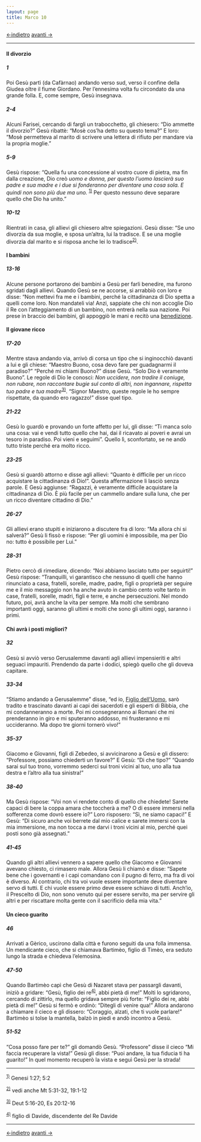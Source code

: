 ```yaml
---
layout: page
title: Marco 10
---
```


[<-indietro](Mc09.html) [avanti ->](Mc11.html)
 
 ------------------------------------------------------------------------
 
#### Il divorzio

##### 1

Poi Gesù partì (da Cafàrnao) andando verso sud, verso il confine della Giudea oltre il fiume Giordano. Per l’ennesima volta fu circondato da una grande folla. E, come sempre, Gesù insegnava.

##### 2-4

Alcuni Farisei, cercando di fargli un trabocchetto, gli chiesero: “Dio ammette il divorzio?” Gesù ribattè: “Mosè cos’ha detto su questo tema?” E loro: “Mosè permetteva al marito di scrivere una lettera di rifiuto per mandare via la propria moglie.”

##### 5-9

Gesù rispose: “Quella fu una concessione al vostro cuore di pietra, ma fin dalla creazione, Dio creò *uomo e donna, per questo l’uomo lascierà suo padre e sua madre e i due si fonderanno per diventare una cosa sola. E quindi non sono più due ma uno.* <sup><a href="#fn__1" id="fnt__1" class="fn_top">1)</a></sup> Per questo nessuno deve separare quello che Dio ha unito.”

##### 10-12

Rientrati in casa, gli allievi gli chiesero altre spiegazioni. Gesù disse: “Se uno divorzia da sua moglie, e sposa un’altra, lui la tradisce. E se una moglie divorzia dal marito e si risposa anche lei lo tradisce<sup><a href="#fn__2" id="fnt__2" class="fn_top">2)</a></sup>.

#### I bambini

##### 13-16

Alcune persone portarono dei bambini a Gesù per farli benedire, ma furono sgridati dagli allievi. Quando Gesù se ne accorse, si arrabbiò con loro e disse: “Non mettevi fra me e i bambini, perché la cittadinanza di Dio spetta a quelli come loro. Non mandateli via! Anzi, sappiate che chi non accoglie Dio il Re con l’atteggiamento di un bambino, non entrerà nella sua nazione. Poi prese in braccio dei bambini, gli appoggiò le mani e recitò una <a href="http://www.pachialu.it/doku/doku.php?id=glossario#benedizione" class="wikilink1" title="glossario">benedizione</a>.

#### Il giovane ricco

##### 17-20

Mentre stava andando via, arrivò di corsa un tipo che si inginocchiò davanti a lui e gli chiese: “Maestro Buono, cosa devo fare per guadagnarmi il paradiso?” “Perché mi chiami Buono?” disse Gesù. “Solo Dio è veramente Buono”. Le regole di Dio le conosci: *Non uccidere, non tradire il coniuge, non rubare, non raccontare bugie sul conto di altri, non ingannare, rispetta tuo padre e tua madre*<sup><a href="#fn__3" id="fnt__3" class="fn_top">3)</a></sup>. “Signor Maestro, queste regole le ho sempre rispettate, da quando ero ragazzo!” disse quel tipo.

##### 21-22

Gesù lo guardò e provando un forte affetto per lui, gli disse: “Ti manca solo una cosa: vai e vendi tutto quello che hai, dai il ricavato ai poveri e avrai un tesoro in paradiso. Poi vieni e seguimi”. Quello lì, sconfortato, se ne andò tutto triste perché era molto ricco.

##### 23-25

Gesù si guardò attorno e disse agli allievi: “Quanto è difficile per un ricco acquistare la cittadinanza di Dio!”. Questa affermazione li lasciò senza parole. E Gesù aggiunse: “Ragazzi, è veramente difficile acquistare la cittadinanza di Dio. È più facile per un cammello andare sulla luna, che per un ricco diventare cittadino di Dio.”

##### 26-27

Gli allievi erano stupiti e iniziarono a discutere fra di loro: “Ma allora chi si salverà?” Gesù li fissò e rispose: “Per gli uomini è impossibile, ma per Dio no: tutto è possibile per Lui.”

##### 28-31

Pietro cercò di rimediare, dicendo: “Noi abbiamo lasciato tutto per seguirti!” Gesù rispose: “Tranquilli, vi garantisco che nessuno di quelli che hanno rinunciato a casa, fratelli, sorelle, madre, padre, figli o proprietà per seguire me e il mio messaggio non ha anche avuto in cambio cento volte tanto in case, fratelli, sorelle, madri, figli e terre, e anche persecuzioni. Nel mondo futuro, poi, avrà anche la vita per sempre. Ma molti che sembrano importanti oggi, saranno gli ultimi e molti che sono gli ultimi oggi, saranno i primi.

#### Chi avrà i posti migliori?

##### 32

Gesù si avviò verso Gerusalemme davanti agli allievi impensieriti e altri seguaci impauriti. Prendendo da parte i dodici, spiegò quello che gli doveva capitare.

##### 33-34

“Stiamo andando a Gerusalemme” disse, “ed io, <a href="http://www.pachialu.it/doku/doku.php?id=glossario#figlio_dell_uomo" class="wikilink1" title="glossario">Figlio dell’Uomo</a>, sarò tradito e trascinato davanti ai capi dei sacerdoti e gli esperti di Bibbia, che mi condanneranno a morte. Poi mi consegneranno ai Romani che mi prenderanno in giro e mi sputeranno addosso, mi frusteranno e mi uccideranno. Ma dopo tre giorni tornerò vivo!”

##### 35-37

Giacomo e Giovanni, figli di Zebedeo, si avvicinarono a Gesù e gli dissero: “Professore, possiamo chiederti un favore?” E Gesù: “Di che tipo?” “Quando sarai sul tuo trono, vorremmo sederci sui troni vicini al tuo, uno alla tua destra e l’altro alla tua sinistra!”

##### 38-40

Ma Gesù rispose: “Voi non vi rendete conto di quello che chiedete! Sarete capaci di bere la coppa amara che toccherà a me? O di essere immersi nella sofferenza come dovrò essere io?” Loro risposero: “Sì, ne siamo capaci!” E Gesù: “Di sicuro anche voi berrete dal mio calice e sarete immersi con la mia immersione, ma non tocca a me darvi i troni vicini al mio, perché quei posti sono già assegnati.”

##### 41-45

Quando gli altri allievi vennero a sapere quello che Giacomo e Giovanni avevano chiesto, ci rimasero male. Allora Gesù li chiamò e disse: “Sapete bene che i governanti e i capi comandano con il pugno di ferro, ma fra di voi è diverso. Al contrario, chi tra voi vuole essere importante deve diventare servo di tutti. E chi vuole essere primo deve essere schiavo di tutti. Anch’io, il Prescelto di Dio, non sono venuto qui per essere servito, ma per servire gli altri e per riscattare molta gente con il sacrificio della mia vita.”

#### Un cieco guarito

##### 46

Arrivati a Gèrico, uscirono dalla città e furono seguiti da una folla immensa. Un mendicante cieco, che si chiamava Bartimèo, figlio di Timèo, era seduto lungo la strada e chiedeva l’elemosina.

##### 47-50

Quando Bartimèo capì che Gesù di Nazaret stava per passargli davanti, iniziò a gridare: “Gesù, figlio dei re<sup><a href="#fn__4" id="fnt__4" class="fn_top">4)</a></sup>, abbi pietà di me!” Molti lo sgridarono, cercando di zittirlo, ma quello gridava sempre più forte: “Figlio dei re, abbi pietà di me!” Gesù si fermò e ordinò: “Ditegli di venire qua!” Allora andarono a chiamare il cieco e gli dissero: “Coraggio, alzati, che ti vuole parlare!” Bartimèo si tolse la mantella, balzò in piedi e andò incontro a Gesù.

##### 51-52

“Cosa posso fare per te?” gli domandò Gesù. “Professore” disse il cieco “Mi faccia recuperare la vista!” Gesù gli disse: “Puoi andare, la tua fiducia ti ha guarito!” In quel momento recuperò la vista e seguì Gesù per la strada!

------------------------------------------------------------------------

<sup><a href="#fnt__1" id="fn__1" class="fn_bot">1)</a></sup> Genesi 1:27; 5:2

<sup><a href="#fnt__2" id="fn__2" class="fn_bot">2)</a></sup> vedi anche Mt 5:31-32, 19:1-12

<sup><a href="#fnt__3" id="fn__3" class="fn_bot">3)</a></sup> Deut 5:16-20, Es 20:12-16

<sup><a href="#fnt__4" id="fn__4" class="fn_bot">4)</a></sup> figlio di Davide, discendente del Re Davide

------------------------------------------------------------------------

[<-indietro](Mc09.html) [avanti ->](Mc11.html)
